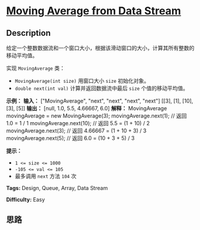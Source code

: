 # [Moving Average from Data Stream][title]

## Description

给定一个整数数据流和一个窗口大小，根据该滑动窗口的大小，计算其所有整数的移动平均值。

实现 `MovingAverage` 类：

  * `MovingAverage(int size)` 用窗口大小 `size` 初始化对象。
  * `double next(int val)` 计算并返回数据流中最后 `size` 个值的移动平均值。

**示例：**
            **输入：**    ["MovingAverage", "next", "next", "next", "next"]    [[3], [1], [10], [3], [5]]    **输出：**    [null, 1.0, 5.5, 4.66667, 6.0]        **解释：**    MovingAverage movingAverage = new MovingAverage(3);    movingAverage.next(1); // 返回 1.0 = 1 / 1    movingAverage.next(10); // 返回 5.5 = (1 + 10) / 2    movingAverage.next(3); // 返回 4.66667 = (1 + 10 + 3) / 3    movingAverage.next(5); // 返回 6.0 = (10 + 3 + 5) / 3    

**提示：**

  * `1 <= size <= 1000`
  * `-105 <= val <= 105`
  * 最多调用 `next` 方法 `104` 次


**Tags:** Design, Queue, Array, Data Stream

**Difficulty:** Easy

## 思路

[title]: https://leetcode-cn.com/problems/moving-average-from-data-stream
